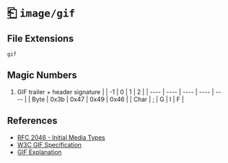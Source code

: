 # [⎗](../README.md) `image/gif`

## File Extensions

`gif`

## Magic Numbers

1. GIF trailer + header signature
   | | -1 | 0 | 1 | 2 |
   | ---- | ---- | ---- | ---- | ---- |
   | Byte | 0x3b | 0x47 | 0x49 | 0x46 |
   | Char | ; | G | I | F |

## References

- [RFC 2046 - Initial Media Types](https://datatracker.ietf.org/doc/html/rfc2046#section-3)
- [W3C GIF Specification](https://www.w3.org/Graphics/GIF/spec-gif89a.txt)
- [GIF Explanation](https://giflib.sourceforge.net/whatsinagif/bits_and_bytes.html)
